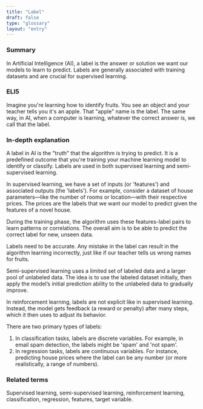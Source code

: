```yaml
---
title: "Label"
draft: false
type: "glossary"
layout: "entry"
---
```


### Summary
In Artificial Intelligence (AI), a label is the answer or solution we want our models to learn to predict. Labels are generally associated with training datasets and are crucial for supervised learning.

### ELI5
Imagine you're learning how to identify fruits. You see an object and your teacher tells you it's an apple. That "apple" name is the label. The same way, in AI, when a computer is learning, whatever the correct answer is, we call that the label.

### In-depth explanation
A label in AI is the "truth" that the algorithm is trying to predict. It is a predefined outcome that you're training your machine learning model to identify or classify. Labels are used in both supervised learning and semi-supervised learning.

In supervised learning, we have a set of inputs (or 'features') and associated outputs (the 'labels'). For example, consider a dataset of house parameters—like the number of rooms or location—with their respective prices. The prices are the labels that we want our model to predict given the features of a novel house.

During the training phase, the algorithm uses these features-label pairs to learn patterns or correlations. The overall aim is to be able to predict the correct label for new, unseen data.

Labels need to be accurate. Any mistake in the label can result in the algorithm learning incorrectly, just like if our teacher tells us wrong names for fruits.

Semi-supervised learning uses a limited set of labeled data and a larger pool of unlabeled data. The idea is to use the labeled dataset initially, then apply the model’s initial prediction ability to the unlabeled data to gradually improve.

In reinforcement learning, labels are not explicit like in supervised learning. Instead, the model gets feedback (a reward or penalty) after many steps, which it then uses to adjust its behavior.

There are two primary types of labels: 

1. In classification tasks, labels are discrete variables. For example, in email spam detection, the labels might be 'spam' and 'not spam'.
2. In regression tasks, labels are continuous variables. For instance, predicting house prices where the label can be any number (or more realistically, a range of numbers).

### Related terms
Supervised learning, semi-supervised learning, reinforcement learning, classification, regression, features, target variable. 
